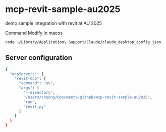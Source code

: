 # mcp-revit-sample-au2025
demo sample integration with revit at AU 2025


Command Modify in macos 

```bash
code ~/Library/Application\ Support/Claude/claude_desktop_config.json
```


## Server configuration

```bash
{
  "mcpServers": {
    "revit-mcp": {
      "command": "uv",
      "args": [
        "--directory",
        "/Users/chuong/Documents/github/mcp-revit-sample-au2025",
        "run",
        "revit.py"
      ]
    }
  }
}
```